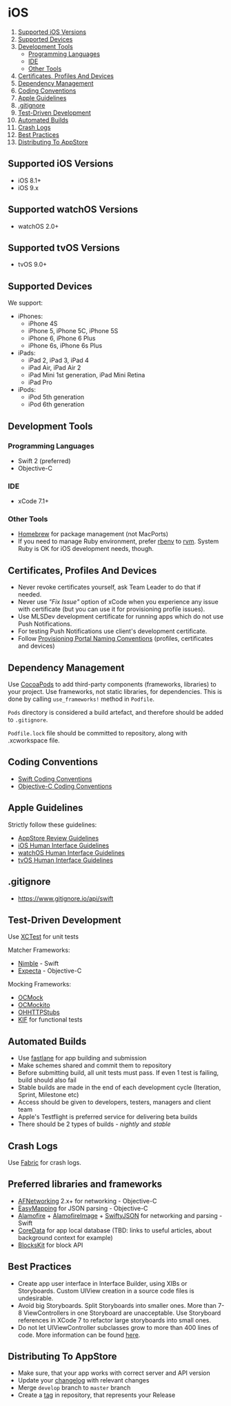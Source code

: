 # iOS

1. [Supported iOS Versions](#supported-ios-versions)
1. [Supported Devices](#supported-devices)
1. [Development Tools](#development-tools)
    * [Programming Languages](#programming-languages)
    * [IDE](#ide)
    * [Other Tools](#other-tools)
1. [Certificates, Profiles And Devices](#certificates-profiles-and-devices)
1. [Dependency Management](#dependency-management)
1. [Coding Conventions](#coding-conventions)
1. [Apple Guidelines](#apple-guidelines)
1. [.gitignore](#gitignore)
1. [Test-Driven Development](#test-driven-development)
1. [Automated Builds](#automated-builds)
1. [Crash Logs](#crash-logs)
1. [Best Practices](#best-practices)
1. [Distributing To AppStore](#distributing-to-appstore)


## Supported iOS Versions

* iOS 8.1+
* iOS 9.x

## Supported watchOS Versions

* watchOS 2.0+

## Supported tvOS Versions

* tvOS 9.0+

## Supported Devices

We support:
* iPhones:
    * iPhone 4S
    * iPhone 5, iPhone 5C, iPhone 5S
    * iPhone 6, iPhone 6 Plus
    * iPhone 6s, iPhone 6s Plus
* iPads:
    * iPad 2, iPad 3, iPad 4
    * iPad Air, iPad Air 2
    * iPad Mini 1st generation, iPad Mini Retina
    * iPad Pro
* iPods:
    * iPod 5th generation
    * iPod 6th generation


## Development Tools

### Programming Languages

* Swift 2 (preferred)
* Objective-C

### IDE

* xCode 7.1+


### Other Tools

* [Homebrew](http://brew.sh/) for package management (not MacPorts)
* If you need to manage Ruby environment, prefer [rbenv](https://github.com/sstephenson/rbenv) to [rvm](http://rvm.io). System Ruby is OK for iOS development needs, though.



## Certificates, Profiles And Devices

* Never revoke certificates yourself, ask Team Leader to do that if needed.
* Never use _"Fix Issue"_ option of xCode when you experience any issue with certificate (but you can use it for provisioning profile issues).
* Use MLSDev development certificate for running apps which do not use Push Notifications.
* For testing Push Notifications use client's development certificate.
* Follow [Provisioning Portal Naming Conventions](/platform/ios/provisioning-portal-naming-conventions.md) (profiles, certificates and devices)


## Dependency Management

Use [CocoaPods](https://cocoapods.org) to add third-party components (frameworks, libraries) to your project. Use frameworks, not static libraries, for dependencies. This is done by calling `use_frameworks!` method in `Podfile`.

`Pods` directory is considered a build artefact, and therefore should be added to `.gitignore`.

`Podfile.lock` file should be committed to repository, along with .xcworkspace file.


## Coding Conventions

* [Swift Coding Conventions](/platform/ios/swift-coding-conventions.md)
* [Objective-C Coding Conventions](/platform/ios/objective-c-coding-conventions.md)


## Apple Guidelines

Strictly follow these guidelines:
* [AppStore Review Guidelines](https://developer.apple.com/app-store/review/guidelines)
* [iOS Human Interface Guidelines](https://developer.apple.com/library/ios/documentation/UserExperience/Conceptual/MobileHIG)
* [watchOS Human Interface Guidelines](https://developer.apple.com/watch/human-interface-guidelines/)
* [tvOS Human Interface Guidelines](https://developer.apple.com/tvos/human-interface-guidelines/)

## .gitignore

* https://www.gitignore.io/api/swift

## Test-Driven Development

Use [XCTest](https://developer.apple.com/library/ios/documentation/DeveloperTools/Conceptual/testing_with_xcode/chapters/01-introduction.html) for unit tests

Matcher Frameworks:
* [Nimble](https://github.com/Quick/Nimble) - Swift
* [Expecta](https://github.com/specta/expecta) - Objective-C

Mocking Frameworks:
* [OCMock](https://github.com/erikdoe/ocmock)
* [OCMockito](https://github.com/jonreid/OCMockito)
* [OHHTTPStubs](https://github.com/AliSoftware/OHHTTPStubs)
* [KIF](https://github.com/kif-framework/KIF) for functional tests


## Automated Builds

* Use [fastlane](https://github.com/KrauseFx/fastlane) for app building and submission
* Make schemes shared and commit them to repository
* Before submitting build, all unit tests must pass. If even 1 test is failing, build should also fail
* Stable builds are made in the end of each development cycle (Iteration, Sprint, Milestone etc)
* Access should be given to developers, testers, managers and client team
* Apple's Testflight is preferred service for delivering beta builds
* There should be 2 types of builds - _nightly_ and _stable_


## Crash Logs

Use [Fabric](https://www.fabric.io) for crash logs.


## Preferred libraries and frameworks

* [AFNetworking](https://github.com/AFNetworking/AFNetworking) 2.x+ for networking - Objective-C
* [EasyMapping](https://github.com/EasyMapping/EasyMapping) for JSON parsing - Objective-C
* [Alamofire](https://github.com/Alamofire/Alamofire) + [AlamofireImage](https://github.com/Alamofire/AlamofireImage) + [SwiftyJSON](https://github.com/SwiftyJSON/SwiftyJSON) for networking and parsing - Swift
* [CoreData](https://developer.apple.com/library/mac/documentation/Cocoa/Conceptual/CoreData) for app local database (TBD: links to useful articles, about background context for example)
* [BlocksKit](https://github.com/zwaldowski/BlocksKit) for block API


## Best Practices

* Create app user interface in Interface Builder, using XIBs or Storyboards. Custom UIView creation in a source code files is undesirable.
* Avoid big Storyboards. Split Storyboards into smaller ones. More than 7-8 ViewControllers in one Storyboard are unacceptable. Use Storyboard references in XCode 7 to refactor large storyboards into small ones.
* Do not let UIViewController subclasses grow to more than 400 lines of code. More information can be found [here]().


## Distributing To AppStore

* Make sure, that your app works with correct server and API version
* Update your [changelog](/common/git.md#changelog) with relevant changes
* Merge `develop` branch to `master` branch
* Create a [tag](/common/git.md#tags) in repository, that represents your Release
